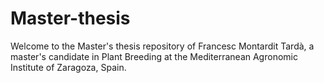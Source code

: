 # Master-thesis

Welcome to the Master's thesis repository of Francesc Montardit Tardà, a master's candidate in Plant Breeding at the Mediterranean Agronomic Institute of Zaragoza, Spain. 
